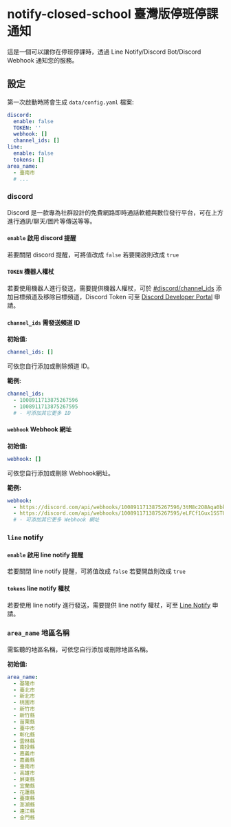 # notify-closed-school 臺灣版停班停課通知

這是一個可以讓你在停班停課時，透過 Line Notify/Discord Bot/Discord Webhook 通知您的服務。

## 設定

第一次啟動時將會生成 `data/config.yaml` 檔案:

```yaml
discord:
  enable: false
  TOKEN: ''
  webhook: []
  channel_ids: []
line:
  enable: false
  tokens: []
area_name:
  - 臺南市
  # ...
```

### discord

Discord 是一款專為社群設計的免費網路即時通話軟體與數位發行平台，可在上方進行通訊/聊天/圖片等傳送等等。

#### `enable` 啟用 discord 提醒

若要關閉 discord 提醒，可將值改成 `false` 若要開啟則改成 `true`

#### `TOKEN` 機器人權杖

若要使用機器人進行發送，需要提供機器人權杖，可於 [#discord/channel_ids](#channel_ids-需發送頻道-id) 添加目標頻道及移除目標頻道，Discord Token 可至 [Discord Developer Portal](https://discord.com/developers/applications) 申請。

#### `channel_ids` 需發送頻道 ID

**初始值:**

```yaml
channel_ids: []
```

可依您自行添加或刪除頻道 ID。

**範例:**

```yaml
channel_ids:
  - 1008911713875267596
  - 1008911713875267595
  # - 可添加其它更多 ID
```

#### `webhook` Webhook 網址

**初始值:**

```yaml
webhook: []
```

可依您自行添加或刪除 Webhook網址。

**範例:**

```yaml
webhook:
  - https://discord.com/api/webhooks/1008911713875267596/3tM8c2O8Aqa0bkLNzILV3py-TA5RdY3Xy3aG7EkE-iXavEvmO7QL3A15zWkbbd8DAaUH
  - https://discord.com/api/webhooks/1008911713875267595/eLFCf1Gux1SSTUBOteEJNvHBpGaIm8WtcGyDL8gdoZGSskAIjExs01ygU7VBw-NBaAaZ
  # - 可添加其它更多 Webhook 網址
```

### `line` notify

#### `enable` 啟用 line notify 提醒

若要關閉 line notify 提醒，可將值改成 `false` 若要開啟則改成 `true`

#### `tokens` line notify 權杖

若要使用 line notify 進行發送，需要提供 line notify 權杖，可至 [Line Notify](https://notify-bot.line.me/zh_TW/) 申請。

### `area_name` 地區名稱

需監聽的地區名稱，可依您自行添加或刪除地區名稱。

**初始值:**

```yaml
area_name:
  - 基隆市
  - 臺北市
  - 新北市
  - 桃園市
  - 新竹市
  - 新竹縣
  - 苗栗縣
  - 臺中市
  - 彰化縣
  - 雲林縣
  - 南投縣
  - 嘉義市
  - 嘉義縣
  - 臺南市
  - 高雄市
  - 屏東縣
  - 宜蘭縣
  - 花蓮縣
  - 臺東縣
  - 澎湖縣
  - 連江縣
  - 金門縣
```
